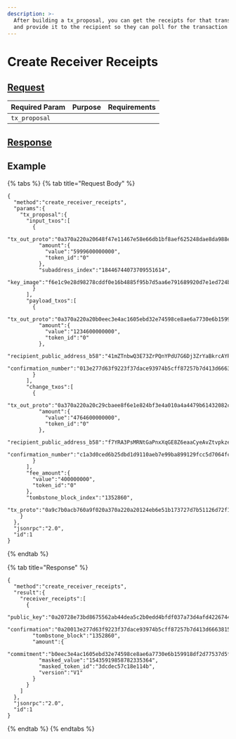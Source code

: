 ```yaml
---
description: >-
  After building a tx_proposal, you can get the receipts for that transaction
  and provide it to the recipient so they can poll for the transaction status.
---
```


# Create Receiver Receipts

## [Request](https://github.com/mobilecoinofficial/full-service/blob/main/full-service/src/json_rpc/v2/api/request.rs#L40)

| Required Param | Purpose | Requirements |
|----------------|---------|--------------|
| `tx_proposal`  |         |              |

## [Response](https://github.com/mobilecoinofficial/full-service/blob/main/full-service/src/json_rpc/v2/api/response.rs#L41)

## Example

{% tabs %}
{% tab title="Request Body" %}

```
{
  "method":"create_receiver_receipts",
  "params":{
    "tx_proposal":{
      "input_txos":[
        {
          "tx_out_proto":"0a370a220a20648f47e11467e58e66db1bf8aef625248dae8da988eadf2852a065e1d64...",
          "amount":{
            "value":"5999600000000",
            "token_id":"0"
          },
          "subaddress_index":"18446744073709551614",
          "key_image":"f6e1c9e28d98278cddf0e16b4885f95b7d5aa6e791689920d7e1ed724bc79d0d"
        }
      ],
      "payload_txos":[
        {
          "tx_out_proto":"0a370a220a20b0eec3e4ac1605ebd32e74598ce8ae6a7730e6b159918df2d77537d5f349...",
          "amount":{
            "value":"1234600000000",
            "token_id":"0"
          },
          "recipient_public_address_b58":"41mZTnbwQ3E73ZrPQnYPdU7G6Dj3ZrYaBkrcAYPNgm61P7gBvzUke94HQB8ztPaAu1y1NCFyUAoRyYsCMixeKpUvMK64QYC1NDd7YneACJk",
          "confirmation_number":"013e277d63f9223f37dace93974b5cff87257b7d413d66638155af89345016d0"
        }
      ],
      "change_txos":[
        {
          "tx_out_proto":"0a370a220a20c29cbaee8f6e1e824bf3e4a010a4a4479b61432082c890fc7481ddecff....",
          "amount":{
            "value":"4764600000000",
            "token_id":"0"
          },
          "recipient_public_address_b58":"f7YRA3PsMRNtGaPnxXqGE8Z6eaaCyeAvZtvpkze86aWxcF7a4Kcz1t7p827GHRqM93iWHvqqrp2poG1QxX4xVidAXNuBGzwpCsEoAouq5h",
          "confirmation_number":"c1a3d0ced6b25dbd1d9110aeb7e99ba899129fcc5d7064fcc3a8626b245ae7e5"
        }
      ],
      "fee_amount":{
        "value":"400000000",
        "token_id":"0"
      },
      "tombstone_block_index":"1352860",
      "tx_proto":"0a9c7b0acb760a9f020a370a220a20124eb6e51b173727d7b51126d72f1f77fcd7ebc0655ba..."
    }
  },
  "jsonrpc":"2.0",
  "id":1
}
```

{% endtab %}

{% tab title="Response" %}

```
{
  "method":"create_receiver_receipts",
  "result":{
    "receiver_receipts":[
      {
        "public_key":"0a20728e73bd8675562ab44dea5c2b0edd4bfdf037a73d4afd42267442337c60f73b",
        "confirmation":"0a20013e277d63f9223f37dace93974b5cff87257b7d413d66638155af89345016d0",
        "tombstone_block":"1352860",
        "amount":{
          "commitment":"b0eec3e4ac1605ebd32e74598ce8ae6a7730e6b159918df2d77537d5f349e43c",
          "masked_value":"15435919858782335364",
          "masked_token_id":"3dcdec57c18e114b",
          "version":"V1"
        }
      }
    ]
  },
  "jsonrpc":"2.0",
  "id":1
}
```

{% endtab %}
{% endtabs %}
